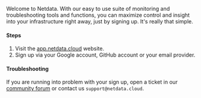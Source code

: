 <!--
title: "Sign in to Netdata"
sidebar_label: "Sign in to Netdata"
custom_edit_url: "https://github.com/netdata/netdata/blob/master/docs/tasks/setup/sign-in-to-netdata.md"
sidebar_position : "1 "
learn_status: "Published"
learn_topic_type: "Tasks"
learn_rel_path: "Setup"
learn_docs_purpose: "Create an account for Netdata Cloud"
-->

Welcome to Netdata. With our easy to use suite of monitoring and troubleshooting tools and functions, you can maximize control and insight into your infrastructure right away, just by signing up. It's really that simple.

#### Steps

1. Visit the [app.netdata.cloud](app.netdata.cloud) website. 
2. Sign up via your Google account, GitHub account or your email provider.

#### Troubleshooting

If you are running into problem with your sign up, open a ticket in our [community forum](community.netdata.cloud) or
contact us `support@netdata.cloud`.
